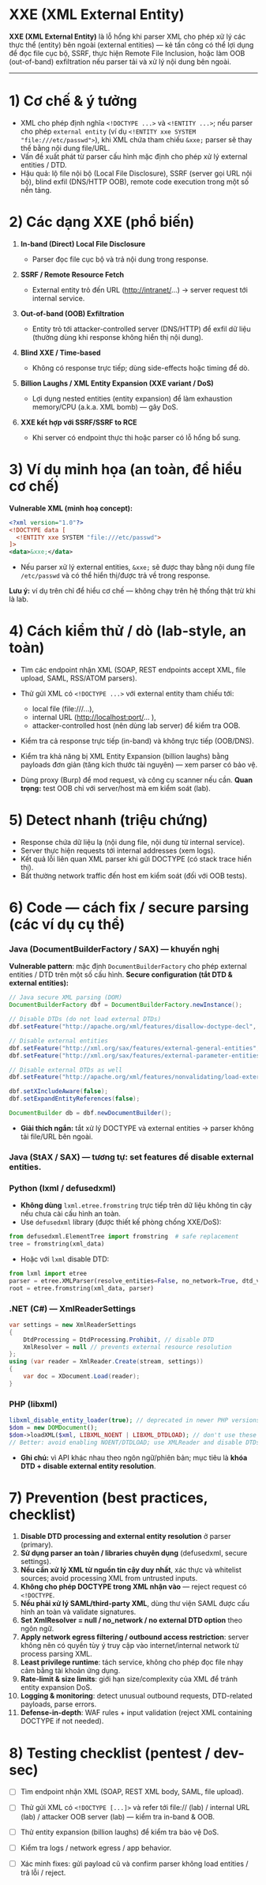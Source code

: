 # XXE (XML External Entity)

**XXE (XML External Entity)** là lỗ hổng khi parser XML cho phép xử lý các thực thể (entity) bên ngoài (external entities) — kẻ tấn công có thể lợi dụng để đọc file cục bộ, SSRF, thực hiện Remote File Inclusion, hoặc làm OOB (out-of-band) exfiltration nếu parser tải và xử lý nội dung bên ngoài.

---

# 1) Cơ chế & ý tưởng

* XML cho phép định nghĩa `<!DOCTYPE ...>` và `<!ENTITY ...>`; nếu parser cho phép `external entity` (ví dụ `<!ENTITY xxe SYSTEM "file:///etc/passwd">`), khi XML chứa tham chiếu `&xxe;` parser sẽ thay thế bằng nội dung file/URL.
* Vấn đề xuất phát từ parser cấu hình mặc định cho phép xử lý external entities / DTD.
* Hậu quả: lộ file nội bộ (Local File Disclosure), SSRF (server gọi URL nội bộ), blind exfil (DNS/HTTP OOB), remote code execution trong một số nền tảng.


# 2) Các dạng XXE (phổ biến)

1. **In-band (Direct) Local File Disclosure**

   * Parser đọc file cục bộ và trả nội dung trong response.
2. **SSRF / Remote Resource Fetch**

   * External entity trỏ đến URL ([http://intranet/](http://intranet/)...) → server request tới internal service.
3. **Out-of-band (OOB) Exfiltration**

   * Entity trỏ tới attacker-controlled server (DNS/HTTP) để exfil dữ liệu (thường dùng khi response không hiển thị nội dung).
4. **Blind XXE / Time-based**

   * Không có response trực tiếp; dùng side-effects hoặc timing để dò.
5. **Billion Laughs / XML Entity Expansion (XXE variant / DoS)**

   * Lợi dụng nested entities (entity expansion) để làm exhaustion memory/CPU (a.k.a. XML bomb) — gây DoS.
6. **XXE kết hợp với SSRF/SSRF to RCE**

   * Khi server có endpoint thực thi hoặc parser có lỗ hổng bổ sung.


# 3) Ví dụ minh họa (an toàn, để hiểu cơ chế)

**Vulnerable XML (minh hoạ concept):**

```xml
<?xml version="1.0"?>
<!DOCTYPE data [
  <!ENTITY xxe SYSTEM "file:///etc/passwd">
]>
<data>&xxe;</data>
```

* Nếu parser xử lý external entities, `&xxe;` sẽ được thay bằng nội dung file `/etc/passwd` và có thể hiển thị/được trả về trong response.

**Lưu ý:** ví dụ trên chỉ để hiểu cơ chế — không chạy trên hệ thống thật trừ khi là lab.


# 4) Cách kiểm thử / dò (lab-style, an toàn)

* Tìm các endpoint nhận XML (SOAP, REST endpoints accept XML, file upload, SAML, RSS/ATOM parsers).
* Thử gửi XML có `<!DOCTYPE ...>` với external entity tham chiếu tới:

  * local file (file:///...),
  * internal URL ([http://localhost:port/](http://localhost:port/)... ),
  * attacker-controlled host (nên dùng lab server) để kiểm tra OOB.
* Kiểm tra cả response trực tiếp (in-band) và không trực tiếp (OOB/DNS).
* Kiểm tra khả năng bị XML Entity Expansion (billion laughs) bằng payloads đơn giản (tăng kích thước tài nguyên) — xem parser có bảo vệ.
* Dùng proxy (Burp) để mod request, và công cụ scanner nếu cần.
  **Quan trọng:** test OOB chỉ với server/host mà em kiểm soát (lab).


# 5) Detect nhanh (triệu chứng)

* Response chứa dữ liệu lạ (nội dung file, nội dung từ internal service).
* Server thực hiện requests tới internal addresses (xem logs).
* Kết quả lỗi liên quan XML parser khi gửi DOCTYPE (có stack trace hiển thị).
* Bất thường network traffic đến host em kiểm soát (đối với OOB tests).


# 6) Code — cách fix / secure parsing (các ví dụ cụ thể)

### Java (DocumentBuilderFactory / SAX) — **khuyến nghị**

**Vulnerable pattern**: mặc định `DocumentBuilderFactory` cho phép external entities / DTD trên một số cấu hình.
**Secure configuration (tắt DTD & external entities):**

```java
// Java secure XML parsing (DOM)
DocumentBuilderFactory dbf = DocumentBuilderFactory.newInstance();

// Disable DTDs (do not load external DTDs)
dbf.setFeature("http://apache.org/xml/features/disallow-doctype-decl", true);

// Disable external entities
dbf.setFeature("http://xml.org/sax/features/external-general-entities", false);
dbf.setFeature("http://xml.org/sax/features/external-parameter-entities", false);

// Disable external DTDs as well
dbf.setFeature("http://apache.org/xml/features/nonvalidating/load-external-dtd", false);

dbf.setXIncludeAware(false);
dbf.setExpandEntityReferences(false);

DocumentBuilder db = dbf.newDocumentBuilder();
```

* **Giải thích ngắn:** tắt xử lý DOCTYPE và external entities -> parser không tải file/URL bên ngoài.

### Java (StAX / SAX) — tương tự: set features để disable external entities.

### Python (lxml / defusedxml)

* **Không dùng** `lxml.etree.fromstring` trực tiếp trên dữ liệu không tin cậy nếu chưa cài cấu hình an toàn.
* Use `defusedxml` library (được thiết kế phòng chống XXE/DoS):

```python
from defusedxml.ElementTree import fromstring  # safe replacement
tree = fromstring(xml_data)
```

* Hoặc với `lxml` disable DTD:

```python
from lxml import etree
parser = etree.XMLParser(resolve_entities=False, no_network=True, dtd_validation=False)
root = etree.fromstring(xml_data, parser)
```

### .NET (C#) — XmlReaderSettings

```csharp
var settings = new XmlReaderSettings
{
    DtdProcessing = DtdProcessing.Prohibit, // disable DTD
    XmlResolver = null // prevents external resource resolution
};
using (var reader = XmlReader.Create(stream, settings))
{
    var doc = XDocument.Load(reader);
}
```

### PHP (libxml)

```php
libxml_disable_entity_loader(true); // deprecated in newer PHP versions - prefer using proper parser options
$dom = new DOMDocument();
$dom->loadXML($xml, LIBXML_NOENT | LIBXML_DTDLOAD); // don't use these flags with untrusted input
// Better: avoid enabling NOENT/DTDLOAD; use XMLReader and disable DTDs.
```

* **Ghi chú:** vì API khác nhau theo ngôn ngữ/phiên bản; mục tiêu là **khóa DTD + disable external entity resolution**.


# 7) Prevention (best practices, checklist)

1. **Disable DTD processing and external entity resolution** ở parser (primary).
2. **Sử dụng parser an toàn / libraries chuyên dụng** (defusedxml, secure settings).
3. **Nếu cần xử lý XML từ nguồn tin cậy duy nhất**, xác thực và whitelist sources; avoid processing XML from untrusted inputs.
4. **Không cho phép DOCTYPE trong XML nhận vào** — reject request có `<!DOCTYPE`.
5. **Nếu phải xử lý SAML/third-party XML**, dùng thư viện SAML được cấu hình an toàn và validate signatures.
6. **Set XmlResolver = null / no_network / no external DTD option** theo ngôn ngữ.
7. **Apply network egress filtering / outbound access restriction**: server không nên có quyền tùy ý truy cập vào internet/internal network từ process parsing XML.
8. **Least privilege runtime**: tách service, không cho phép đọc file nhạy cảm bằng tài khoản ứng dụng.
9. **Rate-limit & size limits**: giới hạn size/complexity của XML để tránh entity expansion DoS.
10. **Logging & monitoring**: detect unusual outbound requests, DTD-related payloads, parse errors.
11. **Defense-in-depth**: WAF rules + input validation (reject XML containing DOCTYPE if not needed).


# 8) Testing checklist (pentest / dev-sec)

* [ ] Tìm endpoint nhận XML (SOAP, REST XML body, SAML, file upload).
* [ ] Thử gửi XML có `<!DOCTYPE [...]>` và refer tới file:// (lab) / internal URL (lab) / attacker OOB server (lab) — kiểm tra in-band & OOB.
* [ ] Thử entity expansion (billion laughs) để kiểm tra bảo vệ DoS.
* [ ] Kiểm tra logs / network egress / app behavior.
* [ ] Xác minh fixes: gửi payload cũ và confirm parser không load entities / trả lỗi / reject.

